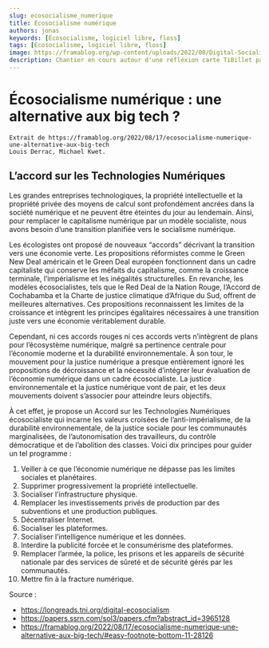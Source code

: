 ```yaml
---
slug: ecosocialisme_numerique
title: Ecosocialisme numérique
authors: jonas
keywords: [Écosocialisme, logiciel libre, floss]
tags: [Écosocialisme, logiciel libre, floss]
image: https://framablog.org/wp-content/uploads/2022/08/Digital-Socialism-LINES-1536x864-1.webp
description: Chantier en cours autour d'une réfléxion carte TiBillet partagée entre plusieurs lieux.
---
```


# Écosocialisme numérique : une alternative aux big tech ?

```
Extrait de https://framablog.org/2022/08/17/ecosocialisme-numerique-une-alternative-aux-big-tech
Louis Derrac, Michael Kwet.
```

## L’accord sur les Technologies Numériques

Les grandes entreprises technologiques, la propriété intellectuelle et la propriété privée des moyens de calcul sont
profondément ancrées dans la société numérique et ne peuvent être éteintes du jour au lendemain. Ainsi, pour remplacer
le capitalisme numérique par un modèle socialiste, nous avons besoin d’une transition planifiée vers le socialisme
numérique.

Les écologistes ont proposé de nouveaux “accords” décrivant la transition vers une économie verte. Les propositions
réformistes comme le Green New Deal américain et le Green Deal européen fonctionnent dans un cadre capitaliste qui
conserve les méfaits du capitalisme, comme la croissance terminale, l’impérialisme et les inégalités structurelles. En
revanche, les modèles écosocialistes, tels que le Red Deal de la Nation Rouge, l’Accord de Cochabamba et la Charte de
justice climatique d’Afrique du Sud, offrent de meilleures alternatives. Ces propositions reconnaissent les limites de
la croissance et intègrent les principes égalitaires nécessaires à une transition juste vers une économie véritablement
durable.

Cependant, ni ces accords rouges ni ces accords verts n’intègrent de plans pour l’écosystème numérique, malgré sa
pertinence centrale pour l’économie moderne et la durabilité environnementale. À son tour, le mouvement pour la justice
numérique a presque entièrement ignoré les propositions de décroissance et la nécessité d’intégrer leur évaluation de
l’économie numérique dans un cadre écosocialiste. La justice environnementale et la justice numérique vont de pair, et
les deux mouvements doivent s’associer pour atteindre leurs objectifs.

À cet effet, je propose un Accord sur les Technologies Numériques écosocialiste qui incarne les valeurs croisées de
l’anti-impérialisme, de la durabilité environnementale, de la justice sociale pour les communautés marginalisées, de
l’autonomisation des travailleurs, du contrôle démocratique et de l’abolition des classes. Voici dix principes pour
guider un tel programme :


1. Veiller à ce que l’économie numérique ne dépasse pas les limites sociales et planétaires.
2. Supprimer progressivement la propriété intellectuelle.
3. Socialiser l’infrastructure physique.
4. Remplacer les investissements privés de production par des subventions et une production publiques.
5. Décentraliser Internet.
6. Socialiser les plateformes.
7. Socialiser l’intelligence numérique et les données.
8. Interdire la publicité forcée et le consumérisme des plateformes.
9. Remplacer l’armée, la police, les prisons et les appareils de sécurité nationale par des services de sûreté et de
   sécurité gérés par les communautés.
10. Mettre fin à la fracture numérique.

Source :

- https://longreads.tni.org/digital-ecosocialism
- https://papers.ssrn.com/sol3/papers.cfm?abstract_id=3965128
- https://framablog.org/2022/08/17/ecosocialisme-numerique-une-alternative-aux-big-tech/#easy-footnote-bottom-11-28126

